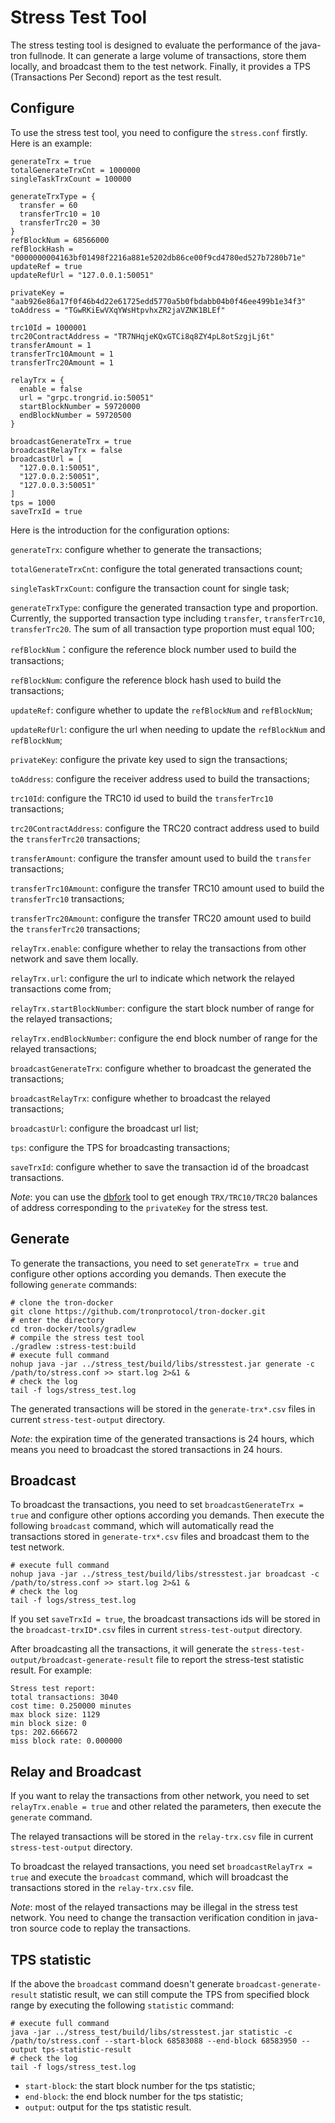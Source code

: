 # Stress Test Tool
The stress testing tool is designed to evaluate the performance of the java-tron fullnode.
It can generate a large volume of transactions, store them locally, and broadcast them to the test network.
Finally, it provides a TPS (Transactions Per Second) report as the test result.

## Configure
To use the stress test tool, you need to configure the `stress.conf` firstly. Here is an example:
```
generateTrx = true
totalGenerateTrxCnt = 1000000
singleTaskTrxCount = 100000

generateTrxType = {
  transfer = 60
  transferTrc10 = 10
  transferTrc20 = 30
}
refBlockNum = 68566000
refBlockHash = "0000000004163bf01498f2216a881e5202db86ce00f9cd4780ed527b7280b71e"
updateRef = true
updateRefUrl = "127.0.0.1:50051"

privateKey = "aab926e86a17f0f46b4d22e61725edd5770a5b0fbdabb04b0f46ee499b1e34f3"
toAddress = "TGwRKiEwVXqYWsHtpvhxZR2jaVZNK1BLEf"

trc10Id = 1000001
trc20ContractAddress = "TR7NHqjeKQxGTCi8q8ZY4pL8otSzgjLj6t"
transferAmount = 1
transferTrc10Amount = 1
transferTrc20Amount = 1

relayTrx = {
  enable = false
  url = "grpc.trongrid.io:50051"
  startBlockNumber = 59720000
  endBlockNumber = 59720500
}

broadcastGenerateTrx = true
broadcastRelayTrx = false
broadcastUrl = [
  "127.0.0.1:50051",
  "127.0.0.2:50051",
  "127.0.0.3:50051"
]
tps = 1000
saveTrxId = true
```
Here is the introduction for the configuration options:

`generateTrx`: configure whether to generate the transactions;

`totalGenerateTrxCnt`: configure the total generated transactions count;

`singleTaskTrxCount`: configure the transaction count for single task;

`generateTrxType`: configure the generated transaction type and proportion. Currently, the supported transaction type
including `transfer`, `transferTrc10`, `transferTrc20`. The sum of all transaction type proportion must equal 100;

`refBlockNum`：configure the reference block number used to build the transactions;

`refBlockNum`: configure the reference block hash used to build the transactions;

`updateRef`: configure whether to update the `refBlockNum` and `refBlockNum`;

`updateRefUrl`: configure the url when needing to update the `refBlockNum` and `refBlockNum`;

`privateKey`: configure the private key used to sign the transactions;

`toAddress`: configure the receiver address used to build the transactions;

`trc10Id`: configure the TRC10 id used to build the `transferTrc10` transactions;

`trc20ContractAddress`: configure the TRC20 contract address used to build the `transferTrc20` transactions;

`transferAmount`: configure the transfer amount used to build the `transfer` transactions;

`transferTrc10Amount`: configure the transfer TRC10 amount used to build the `transferTrc10` transactions;

`transferTrc20Amount`: configure the transfer TRC20 amount used to build the `transferTrc20` transactions;

`relayTrx.enable`: configure whether to relay the transactions from other network and save them locally.

`relayTrx.url`: configure the url to indicate which network the relayed transactions come from;

`relayTrx.startBlockNumber`: configure the start block number of range for the relayed transactions;

`relayTrx.endBlockNumber`: configure the end block number of range for the relayed transactions;

`broadcastGenerateTrx`: configure whether to broadcast the generated the transactions;

`broadcastRelayTrx`: configure whether to broadcast the relayed transactions;

`broadcastUrl`: configure the broadcast url list;

`tps`: configure the TPS for broadcasting transactions;

`saveTrxId`: configure whether to save the transaction id of the broadcast transactions.

*Note*: you can use the [dbfork](../dbfork/README.md) tool to get enough `TRX/TRC10/TRC20` balances of address corresponding
to the `privateKey` for the stress test.

## Generate
To generate the transactions, you need to set `generateTrx = true` and configure other options according you demands.
Then execute the following `generate` commands:
```shell script
# clone the tron-docker
git clone https://github.com/tronprotocol/tron-docker.git
# enter the directory
cd tron-docker/tools/gradlew
# compile the stress test tool
./gradlew :stress-test:build
# execute full command
nohup java -jar ../stress_test/build/libs/stresstest.jar generate -c /path/to/stress.conf >> start.log 2>&1 &
# check the log
tail -f logs/stress_test.log
```
The generated transactions will be stored in the `generate-trx*.csv` files in current `stress-test-output` directory.

*Note*: the expiration time of the generated transactions is 24 hours, which means you need to broadcast the stored transactions in 24 hours.

## Broadcast
To broadcast the transactions, you need to set `broadcastGenerateTrx = true` and configure other options according you demands.
Then execute the following `broadcast` command, which will automatically read the transactions stored in `generate-trx*.csv` files and
broadcast them to the test network.

```
# execute full command
nohup java -jar ../stress_test/build/libs/stresstest.jar broadcast -c /path/to/stress.conf >> start.log 2>&1 &
# check the log
tail -f logs/stress_test.log
```
If you set `saveTrxId = true`, the broadcast transactions ids will be stored
in the `broadcast-trxID*.csv` files in current `stress-test-output` directory.

After broadcasting all the transactions, it will generate the `stress-test-output/broadcast-generate-result`
file to report the stress-test statistic result. For example:
```
Stress test report:
total transactions: 3040
cost time: 0.250000 minutes
max block size: 1129
min block size: 0
tps: 202.666672
miss block rate: 0.000000
```

## Relay and Broadcast
If you want to relay the transactions from other network, you need to set `relayTrx.enable = true` and
other related the parameters, then execute the `generate` command.

The relayed transactions will be stored in the `relay-trx.csv` file in current `stress-test-output` directory.

To broadcast the relayed transactions, you need set `broadcastRelayTrx = true` and execute the `broadcast` command,
which will broadcast the transactions stored in the `relay-trx.csv` file.

*Note*: most of the relayed transactions may be illegal in the stress test network. You need to change the
transaction verification condition in java-tron source code to replay the transactions.


## TPS statistic
If the above the `broadcast` command doesn't generate `broadcast-generate-result` statistic result,
we can still compute the TPS from specified block range by executing the following `statistic` command:

```
# execute full command
java -jar ../stress_test/build/libs/stresstest.jar statistic -c /path/to/stress.conf --start-block 68583088 --end-block 68583950 --output tps-statistic-result
# check the log
tail -f logs/stress_test.log
```
- `start-block`: the start block number for the tps statistic;
- `end-block`: the end block number for the tps statistic;
- `output`: output for the tps statistic result.
